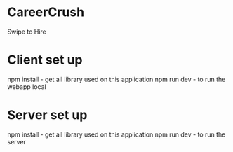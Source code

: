# CareerCrush
Swipe to Hire

# Client set up 
npm install - get all library used on this application
npm run dev - to run the webapp local


# Server set up 
npm install - get all library used on this application
npm run dev - to run the server 